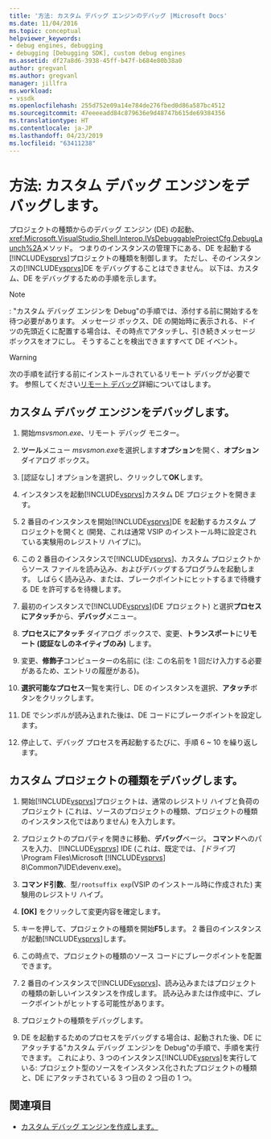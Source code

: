 ```yaml
---
title: '方法: カスタム デバッグ エンジンのデバッグ |Microsoft Docs'
ms.date: 11/04/2016
ms.topic: conceptual
helpviewer_keywords:
- debug engines, debugging
- debugging [Debugging SDK], custom debug engines
ms.assetid: df27a8d6-3938-45ff-b47f-b684e80b38a0
author: gregvanl
ms.author: gregvanl
manager: jillfra
ms.workload:
- vssdk
ms.openlocfilehash: 255d752e09a14e784de276fbed0d86a587bc4512
ms.sourcegitcommit: 47eeeeadd84c879636e9d48747b615de69384356
ms.translationtype: HT
ms.contentlocale: ja-JP
ms.lasthandoff: 04/23/2019
ms.locfileid: "63411238"
---
```

# <a name="how-to-debug-a-custom-debug-engine"></a>方法: カスタム デバッグ エンジンをデバッグします。
プロジェクトの種類からのデバッグ エンジン (DE) の起動、<xref:Microsoft.VisualStudio.Shell.Interop.IVsDebuggableProjectCfg.DebugLaunch%2A>メソッド。 つまりのインスタンスの管理下にある、DE を起動する[!INCLUDE[vsprvs](../../code-quality/includes/vsprvs_md.md)]プロジェクトの種類を制御します。 ただし、そのインスタンスの[!INCLUDE[vsprvs](../../code-quality/includes/vsprvs_md.md)]DE をデバッグすることはできません。 以下は、カスタム、DE をデバッグするための手順を示します。

> [!NOTE]
> :   "カスタム デバッグ エンジンを Debug"の手順では、添付する前に開始するを待つ必要があります。 メッセージ ボックス、DE の開始時に表示される、ドイツの先頭近くに配置する場合は、その時点でアタッチし、引き続きメッセージ ボックスをオフにし。 そうすることを検出できますすべて DE イベント。

> [!WARNING]
> 次の手順を試行する前にインストールされているリモート デバッグが必要です。 参照してください[リモート デバッグ](../../debugger/remote-debugging.md)詳細についてはします。

## <a name="debug-a-custom-debug-engine"></a>カスタム デバッグ エンジンをデバッグします。

1. 開始*msvsmon.exe*、リモート デバッグ モニター。

2. **ツール**メニュー *msvsmon.exe*を選択します**オプション**を開く、**オプション** ダイアログ ボックス。

3. [認証なし] オプションを選択し、クリックして**OK**します。

4. インスタンスを起動[!INCLUDE[vsprvs](../../code-quality/includes/vsprvs_md.md)]カスタム DE プロジェクトを開きます。

5. 2 番目のインスタンスを開始[!INCLUDE[vsprvs](../../code-quality/includes/vsprvs_md.md)]DE を起動するカスタム プロジェクトを開くと (開発、これは通常 VSIP のインストール時に設定されている実験用のレジストリ ハイブに)。

6. この 2 番目のインスタンスで[!INCLUDE[vsprvs](../../code-quality/includes/vsprvs_md.md)]、カスタム プロジェクトからソース ファイルを読み込み、およびデバッグするプログラムを起動します。 しばらく読み込み、または、ブレークポイントにヒットするまで待機する DE を許可するを待機します。

7. 最初のインスタンスで[!INCLUDE[vsprvs](../../code-quality/includes/vsprvs_md.md)](DE プロジェクト) と選択**プロセスにアタッチ**から、**デバッグ**メニュー。

8. **プロセスにアタッチ** ダイアログ ボックスで、変更、**トランスポート**に**リモート (認証なしのネイティブのみ)** します。

9. 変更、**修飾子**コンピューターの名前に (注: この名前を 1 回だけ入力する必要があるため、エントリの履歴がある)。

10. **選択可能なプロセス**一覧を実行し、DE のインスタンスを選択、**アタッチ**ボタンをクリックします。

11. DE でシンボルが読み込まれた後は、DE コードにブレークポイントを設定します。

12. 停止して、デバッグ プロセスを再起動するたびに、手順 6 ~ 10 を繰り返します。

## <a name="debug-a-custom-project-type"></a>カスタム プロジェクトの種類をデバッグします。

1. 開始[!INCLUDE[vsprvs](../../code-quality/includes/vsprvs_md.md)]プロジェクトは、通常のレジストリ ハイブと負荷のプロジェクト (これは、ソースのプロジェクトの種類、プロジェクトの種類のインスタンス化ではありません) を入力します。

2. プロジェクトのプロパティを開きに移動、**デバッグ**ページ。 **コマンド**へのパスを入力、 [!INCLUDE[vsprvs](../../code-quality/includes/vsprvs_md.md)] IDE (これは、既定では、 *[ドライブ]* \Program Files\Microsoft [!INCLUDE[vsprvs](../../code-quality/includes/vsprvs_md.md)] 8\Common7\IDE\devenv.exe)。

3. **コマンド引数**、型`/rootsuffix exp`(VSIP のインストール時に作成された) 実験用のレジストリ ハイブ。

4. **[OK]** をクリックして変更内容を確定します。

5. キーを押して、プロジェクトの種類を開始**F5**します。 2 番目のインスタンスが起動[!INCLUDE[vsprvs](../../code-quality/includes/vsprvs_md.md)]します。

6. この時点で、プロジェクトの種類のソース コードにブレークポイントを配置できます。

7. 2 番目のインスタンスで[!INCLUDE[vsprvs](../../code-quality/includes/vsprvs_md.md)]、読み込みまたはプロジェクトの種類の新しいインスタンスを作成します。 読み込みまたは作成中に、ブレークポイントがヒットする可能性があります。

8. プロジェクトの種類をデバッグします。

9. DE を起動するためのプロセスをデバッグする場合は、起動された後、DE にアタッチする"カスタム デバッグ エンジンを Debug"の手順で、手順を実行できます。 これにより、3 つのインスタンス[!INCLUDE[vsprvs](../../code-quality/includes/vsprvs_md.md)]を実行している: プロジェクト型のソースをインスタンス化されたプロジェクトの種類と、DE にアタッチされている 3 つ目の 2 つ目の 1 つ。

## <a name="see-also"></a>関連項目
- [カスタム デバッグ エンジンを作成します。](../../extensibility/debugger/creating-a-custom-debug-engine.md)
